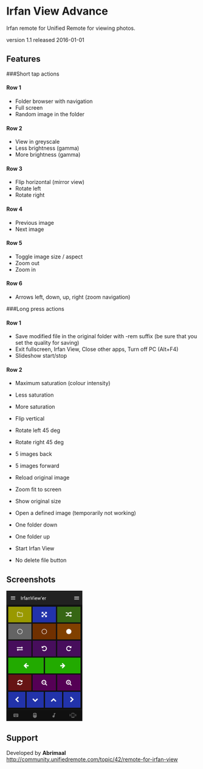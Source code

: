 # Irfan View Advance
Irfan remote for Unified Remote for viewing photos.

version 1.1
released 2016-01-01

## Features 

###Short tap actions
#### Row 1
- Folder browser with navigation
- Full screen
- Random image in the folder

#### Row 2
- View in greyscale
- Less brightness (gamma)
- More brightness (gamma)

#### Row 3
- Flip horizontal (mirror view)
- Rotate left
- Rotate right

#### Row 4
- Previous image
- Next image

#### Row 5
- Toggle image size / aspect
- Zoom out 
- Zoom in

#### Row 6
- Arrows left, down, up, right (zoom navigation)

###Long press actions
#### Row 1
- Save modified file in the original folder with -rem suffix (be sure that you set the quality for saving)
- Exit fullscreen, Irfan View, Close other apps, Turn off PC (Alt+F4)
- Slideshow start/stop

#### Row 2
- Maximum saturation (colour intensity)
- Less saturation
- More saturation

- Flip vertical
- Rotate left 45 deg
- Rotate right 45 deg

- 5 images back
- 5 images forward

- Reload original image
- Zoom fit to screen
- Show original size

- Open a defined image (temporarily not working)
- One folder down
- One folder up
- Start Irfan View



- No delete file button

## Screenshots
<img src="screen.png" width="200" alt="Remote in full colour" />

## Support
Developed by **Abrimaal**  
http://community.unifiedremote.com/topic/42/remote-for-irfan-view
